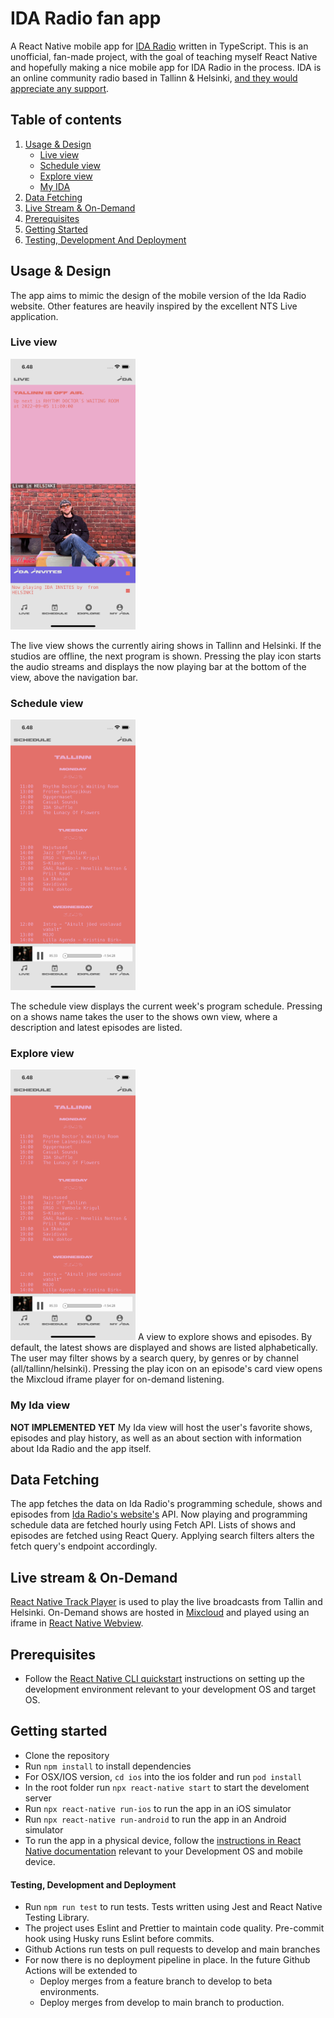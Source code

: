 # IDA Radio fan app

A React Native mobile app for [IDA Radio](https://idaidaida.net/) written in TypeScript. This is an unofficial, fan-made project, with the goal of teaching myself React Native and hopefully making a nice mobile app for IDA Radio in the process. IDA is an online community radio based in Tallinn & Helsinki, [and they would appreciate any support](https://idaidaida.net/about-us).

## Table of contents

1. [Usage & Design](#usagedesign)
   - [Live view](#liveview)
   - [Schedule view](#scheduleview)
   - [Explore view](#exploreview)
   - [My IDA](#myidaview)
2. [Data Fetching](#datafetching)
3. [Live Stream & On-Demand](#liveondemand)
4. [Prerequisites](#prerequisites)
5. [Getting Started](#prerequisites)
6. [Testing, Development And Deployment](#testdeploy)

## Usage & Design <a name="usagedesign"></a>

The app aims to mimic the design of the mobile version of the Ida Radio website. Other features are heavily inspired by the excellent NTS Live application.

### Live view <a name="liveview"></a>

<img src="./screenshots/live.png" alt="Live view" width="200"/>

The live view shows the currently airing shows in Tallinn and Helsinki. If the studios are offline, the next program is shown. Pressing the play icon starts the audio streams and displays the now playing bar at the bottom of the view, above the navigation bar.

### Schedule view

<img src="./screenshots/schedule.png" alt="Schedule view" width="200"/>

The schedule view displays the current week's program schedule. Pressing on a shows name takes the user to the shows own view, where a description and latest episodes are listed.

### Explore view

<img src="./screenshots/schedule.png" alt="Explore view" width="200"/>
A view to explore shows and episodes. By default, the latest shows are displayed and shows are listed alphabetically. The user may filter shows by a search query, by genres or by channel (all/tallinn/helsinki). Pressing the play icon on an episode's card view opens the Mixcloud iframe player for on-demand listening.

### My Ida view

**NOT IMPLEMENTED YET**
My Ida view will host the user's favorite shows, episodes and play history, as well as an about section with information about Ida Radio and the app itself.

## Data Fetching <a name="datafetching"></a>

The app fetches the data on Ida Radio's programming schedule, shows and episodes from [Ida Radio's website's](https://idaidaida.net/) API. Now playing and programming schedule data are fetched hourly using Fetch API. Lists of shows and episodes are fetched using React Query. Applying search filters alters the fetch query's endpoint accordingly.

## Live stream & On-Demand <a name="liveondemand"></a>

[React Native Track Player](https://react-native-track-player.js.org/) is used to play the live broadcasts from Tallin and Helsinki. On-Demand shows are hosted in [Mixcloud](https://www.mixcloud.com/developers/widget/) and played using an iframe in [React Native Webview](https://github.com/react-native-webview/react-native-webview).

## Prerequisites <a name="prerequisites"></a>

- Follow the [React Native CLI quickstart](https://reactnative.dev/docs/environment-setup) instructions on setting up the development environment relevant to your development OS and target OS.

## Getting started <a name="gettingstarted"></a>

- Clone the repository
- Run `npm install` to install dependencies
- For OSX/IOS version, `cd ios` into the ios folder and run `pod install`
- In the root folder run `npx react-native start` to start the develoment server
- Run `npx react-native run-ios` to run the app in an iOS simulator
- Run `npx react-native run-android` to run the app in an Android simulator
- To run the app in a physical device, follow the [instructions in React Native documentation](https://reactnative.dev/docs/running-on-device) relevant to your Development OS and mobile device.

#### Testing, Development and Deployment <a name="testdeploy"></a>

- Run `npm run test` to run tests. Tests written using Jest and React Native Testing Library.
- The project uses Eslint and Prettier to maintain code quality. Pre-commit hook using Husky runs Eslint before commits.
- Github Actions run tests on pull requests to develop and main branches
- For now there is no deployment pipeline in place. In the future Github Actions will be extended to
  - Deploy merges from a feature branch to develop to beta environments.
  - Deploy merges from develop to main branch to production.
